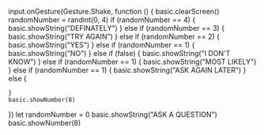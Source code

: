 input.onGesture(Gesture.Shake, function () {
    basic.clearScreen()
    randomNumber = randint(0, 4)
    if (randomNumber == 4) {
        basic.showString("DEFINATELY")
    } else if (randomNumber == 3) {
        basic.showString("TRY AGAIN")
    } else if (randomNumber == 2) {
        basic.showString("YES")
    } else if (randomNumber == 1) {
        basic.showString("NO")
    } else if (false) {
        basic.showString("I DON'T KNOW")
    } else if (randomNumber == 1) {
        basic.showString("MOST LIKELY")
    } else if (randomNumber == 1) {
        basic.showString("ASK AGAIN LATER")
    } else {
    	
    }
    basic.showNumber(8)
})
let randomNumber = 0
basic.showString("ASK A QUESTION")
basic.showNumber(8)


